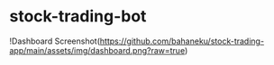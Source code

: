 # stock-trading-bot
!Dashboard Screenshot(https://github.com/bahaneku/stock-trading-app/main/assets/img/dashboard.png?raw=true)
